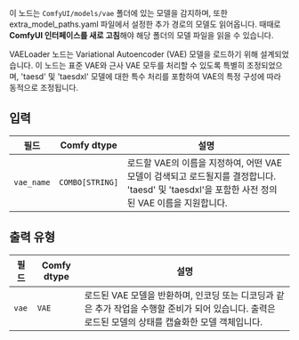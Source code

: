 이 노드는 `ComfyUI/models/vae` 폴더에 있는 모델을 감지하며,
또한 extra_model_paths.yaml 파일에서 설정한 추가 경로의 모델도 읽어옵니다.
때때로 **ComfyUI 인터페이스를 새로 고침**해야 해당 폴더의 모델 파일을 읽을 수 있습니다.

VAELoader 노드는 Variational Autoencoder (VAE) 모델을 로드하기 위해 설계되었습니다. 이 노드는 표준 VAE와 근사 VAE 모두를 처리할 수 있도록 특별히 조정되었으며, 'taesd' 및 'taesdxl' 모델에 대한 특수 처리를 포함하여 VAE의 특정 구성에 따라 동적으로 조정됩니다.

## 입력

| 필드   | Comfy dtype       | 설명                                                                                   |
|---------|-------------------|-----------------------------------------------------------------------------------------------|
| `vae_name` | `COMBO[STRING]`    | 로드할 VAE의 이름을 지정하여, 어떤 VAE 모델이 검색되고 로드될지를 결정합니다. 'taesd' 및 'taesdxl'을 포함한 사전 정의된 VAE 이름을 지원합니다. |

## 출력 유형

| 필드 | Comfy dtype | 설명                                                              |
|-------|-------------|--------------------------------------------------------------------------|
| `vae`  | `VAE`       | 로드된 VAE 모델을 반환하며, 인코딩 또는 디코딩과 같은 추가 작업을 수행할 준비가 되어 있습니다. 출력은 로드된 모델의 상태를 캡슐화한 모델 객체입니다. |
